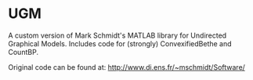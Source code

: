 UGM
===========

A custom version of Mark Schmidt's MATLAB library for Undirected Graphical Models. 
Includes code for (strongly) ConvexifiedBethe and CountBP.

Original code can be found at:
http://www.di.ens.fr/~mschmidt/Software/

